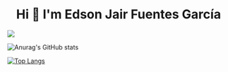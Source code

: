 <div align="center">
  <h1>Hi 👋 I'm Edson Jair Fuentes García</h1>
</div>
<img src="https://c.wallhere.com/photos/1b/dc/blueprints_Aperture_Laboratories_Portal_game_Portal_Gun-13423.jpg!d">

![Anurag's GitHub stats](https://github-readme-stats.vercel.app/api?username=JiroFg&show_icons=true&theme=radical)

[![Top Langs](https://github-readme-stats.vercel.app/api/top-langs/?username=JiroFg&layout=compact)](https://github.com/anuraghazra/github-readme-stats)
